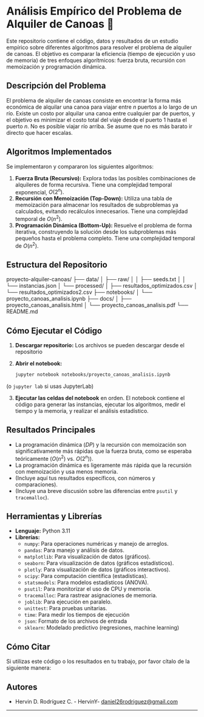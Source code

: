 # Análisis Empírico del Problema de Alquiler de Canoas 🛶

Este repositorio contiene el código, datos y resultados de un estudio empírico sobre diferentes algoritmos para resolver el problema de alquiler de canoas. El objetivo es comparar la eficiencia (tiempo de ejecución y uso de memoria) de tres enfoques algorítmicos: fuerza bruta, recursión con memoización y programación dinámica.

## Descripción del Problema

El problema de alquiler de canoas consiste en encontrar la forma más económica de alquilar una canoa para viajar entre *n* puertos a lo largo de un río.  Existe un costo por alquilar una canoa entre cualquier par de puertos, y el objetivo es minimizar el costo total del viaje desde el puerto 1 hasta el puerto *$n$*. No es posible viajar río arriba. Se asume que no es más barato ir directo que hacer escalas.

## Algoritmos Implementados

Se implementaron y compararon los siguientes algoritmos:

1.  **Fuerza Bruta (Recursivo):** Explora todas las posibles combinaciones de alquileres de forma recursiva.  Tiene una complejidad temporal exponencial, $O(2^n).$
2.  **Recursión con Memoización (Top-Down):**  Utiliza una tabla de memoización para almacenar los resultados de subproblemas ya calculados, evitando recálculos innecesarios.  Tiene una complejidad temporal de $O(n^2).$
3.  **Programación Dinámica (Bottom-Up):**  Resuelve el problema de forma iterativa, construyendo la solución desde los subproblemas más pequeños hasta el problema completo.  Tiene una complejidad temporal de $O(n^2)$.

## Estructura del Repositorio

proyecto-alquiler-canoas/
├── data/
│ ├── raw/
│ │ ├── seeds.txt
│ │ └── instancias.json
│ └── processed/
│ ├── resultados_optimizados.csv
│ └── resultados_optimizados2.csv
├── notebooks/
│ └── proyecto_canoas_analisis.ipynb
├── docs/
│ ├── proyecto_canoas_analisis.html
│ └── proyecto_canoas_analisis.pdf
└── README.md


## Cómo Ejecutar el Código

1.  **Descargar repositorio:**
Los archivos se pueden descargar desde el repositorio
   
2.  **Abrir el notebook:**
    ```bash
    jupyter notebook notebooks/proyecto_canoas_analisis.ipynb
    ```
   (o `jupyter lab` si usas JupyterLab)

3.  **Ejecutar las celdas del notebook** en orden. El notebook contiene el código para generar las instancias, ejecutar los algoritmos, medir el tiempo y la memoria, y realizar el análisis estadístico.

## Resultados Principales


*   La programación dinámica ($DP$) y la recursión con memoización son significativamente más rápidas que la fuerza bruta, como se esperaba teóricamente ($O(n^2)$ vs. $O(2^n)$).
*   La programación dinámica es ligeramente más rápida que la recursión con memoización y usa menos memoria.
*   (Incluye aquí tus resultados específicos, con números y comparaciones).
*   (Incluye una breve discusión sobre las diferencias entre `psutil` y `tracemalloc`).

## Herramientas y Librerías

*   **Lenguaje:** Python 3.11
*   **Librerías:**
    *   `numpy`: Para operaciones numéricas y manejo de arreglos.
    *   `pandas`: Para manejo y análisis de datos.
    *   `matplotlib`: Para visualización de datos (gráficos).
    *   `seaborn`: Para visualización de datos (gráficos estadísticos).
    *   `plotly`: Para visualización de datos (gráficos interactivos).
    *   `scipy`: Para computación científica (estadísticas).
    *   `statsmodels`: Para modelos estadísticos (ANOVA).
    *   `psutil`: Para monitorizar el uso de CPU y memoria.
    *   `tracemalloc`: Para rastrear asignaciones de memoria.
    *   `joblib`: Para ejecución en paralelo.
    *   `unittest`: Para pruebas unitarias.
    *   `time`: Para medir los tiempos de ejecución
    *   `json`: Formato de los archivos de entrada
    * `sklearn`: Modelado predictivo (regresiones, machine learning)

## Cómo Citar


Si utilizas este código o los resultados en tu trabajo, por favor cítalo de la siguiente manera:


## Autores

*   Hervin D. Rodríguez C. - HervinY- daniel26rodriguez@gmail.com

---
